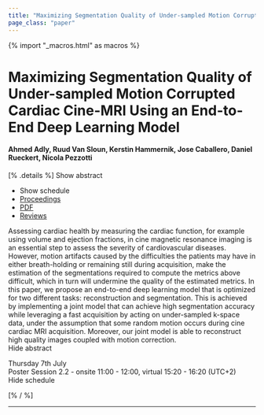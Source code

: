 ```yaml
---
title: "Maximizing Segmentation Quality of Under-sampled Motion Corrupted Cardiac Cine-MRI Using an End-to-End Deep Learning Model"
page_class: "paper"
---
```


{% import "_macros.html" as macros %}

# Maximizing Segmentation Quality of Under-sampled Motion Corrupted Cardiac Cine-MRI Using an End-to-End Deep Learning Model

#### Ahmed Adly, Ruud Van Sloun, Kerstin Hammernik, Jose Caballero, Daniel Rueckert, Nicola Pezzotti

[% .details %]
<a class="toggle_visibility" data-selector=".abstract" data-level="3">Show abstract</a>
- <a class="toggle_visibility" data-selector=".schedule" data-level="3">Show schedule</a>
- <a href="">Proceedings</a>
- <a href="https://openreview.net/pdf?id=oZvqfAczKji">PDF</a>
- <a href="https://openreview.net/forum?id=oZvqfAczKji">Reviews</a>

<p>
    <span class="abstract">
        Assessing cardiac health by measuring the cardiac function, for example using volume and ejection fractions, in cine magnetic resonance imaging is an essential step to assess the severity of cardiovascular diseases. However, motion artifacts caused by the difficulties the patients may have in either breath-holding or remaining still during acquisition, make the estimation of the segmentations required to compute the metrics above difficult, which in turn will undermine the quality of the estimated metrics. In this paper, we propose an end-to-end deep learning model that is optimized for two different tasks: reconstruction and segmentation. This is achieved by implementing a joint model that can achieve high segmentation accuracy while leveraging a fast acquisition by acting on under-sampled k-space data, under the assumption that some random motion occurs during cine cardiac MRI acquisition. Moreover, our joint model is able to reconstruct high quality images coupled with motion correction.
        <br>
        <span class="actions"><a class="toggle_visibility" data-level="2">Hide abstract</a></span>
    </span>
</p>

<p>
    <span class="schedule">
        Thursday 7th July<br>Poster Session 2.2 - onsite 11:00 - 12:00, virtual 15:20 - 16:20 (UTC+2)
        <br>
        <span class="actions"><a class="toggle_visibility" data-level="2">Hide schedule</a></span>
    </span>
</p>

[% / %]


---
<!-- { macros.presentation('', '', 720, 450) } -->
